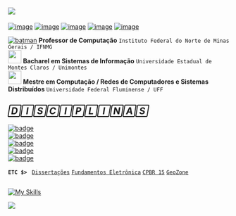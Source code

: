 # <a href="https://github.com/adrianoifnmg"><img src="https://github.com/adrianoifnmg/adrianoifnmg/blob/main/icons/logo.png#gh-light-mode-only"></a>

[![image](https://img.shields.io/badge/Instagram-BF31A2?style=for-the-badge&logo=instagram&logoColor=white)](https://www.instagram.com/adrianoantunesp/) [![image](https://img.shields.io/badge/Facebook-1877F2?style=for-the-badge&logo=facebook&logoColor=white)](https://www.facebook.com/adrianoantunesp/) [![image](https://img.shields.io/badge/YouTube-FF0000?style=for-the-badge&logo=youtube&logoColor=white)](https://www.youtube.com/@estruturasdedados1) [![image](https://img.shields.io/badge/LinkedIn-1E8293?style=for-the-badge&logo=linkedin&logoColor=white)](https://www.linkedin.com/in/adrianoantunesp/)
[![image](https://img.shields.io/static/v1?label=&message=LATTES&color=1c4428&logo=Letterboxd&style=for-the-badge&logoColor=white)](http://lattes.cnpq.br/6880454931131515)

[![batman](https://github.com/mlteal/custom-emoji/blob/master/batman.gif)](#) **Professor de Computação** ` Instituto Federal do Norte de Minas Gerais / IFNMG ` <br />
[<img src="https://github.com/mlteal/custom-emoji/blob/master/woohoo.gif" width="30" height="30">](#) **Bacharel em Sistemas de Informação** ` Universidade Estadual de Montes Claros / Unimontes ` <br />
[<img src="https://github.com/adrianoifnmg/adrianoifnmg/blob/main/icons/vader3.gif" height="30">](#) **Mestre em Computação / Redes de Computadores e Sistemas Distribuídos** ` Universidade Federal Fluminense / UFF `

## *🄳🄸🅂🄲🄸🄿🄻🄸🄽🄰🅂*

[![badge](https://img.shields.io/badge/_SISTEMAS_DE_INFORMAÇÃO_-_ESTRUTURAS_DE_DADOS_1_-21842e)](https://github.com/adrianoifnmg/EstruturasDeDados1)
<br />
[![badge](https://img.shields.io/badge/_SISTEMAS_DE_INFORMAÇÃO_-_REDES_DE_COMPUTADORES_-21842e)](https://github.com/adrianoifnmg/RedesComputadores) 
<br /> 
[![badge](https://img.shields.io/badge/_SISTEMAS_DE_INFORMAÇÃO_-_SISTEMAS_DISTRIBUÍDOS_-21842e)](https://github.com/adrianoifnmg/SistemasDistribuidos)
<br /> 
[![badge](https://img.shields.io/badge/_SISTEMAS_DE_INFORMAÇÃO_-_ESTRUTURAS_DE_DADOS_2_-E7ECF0)](https://github.com/adrianoifnmg/EstruturasDeDados2)
<br /> 
[![badge](https://img.shields.io/badge/_SISTEMAS_DE_INFORMAÇÃO_-_ADMINISTRAÇÃO_DE_REDES_-E7ECF0)](https://github.com/adrianoifnmg/AdministracaoRedes)

**`ETC $> `**
[`Dissertações`](https://github.com/adrianoifnmg/Dissertacoes) 
[`Fundamentos Eletrônica`](https://github.com/adrianoifnmg/FundamentosEletronica) 
[`CPBR 15`](https://github.com/adrianoifnmg/CampusParty15)
[`GeoZone`](https://github.com/adrianoifnmg/geozone)


##
[![My Skills](https://skillicons.dev/icons?i=devto,linux,py,c,js,fastapi,php,mysql,bash,vscode,aws,rabbitmq,nginx,docker,git&theme=light)](#)



<a href="#"><img src="https://github.com/adrianoifnmg/adrianoifnmg/blob/main/icons/dino.gif" align="center"></a>
